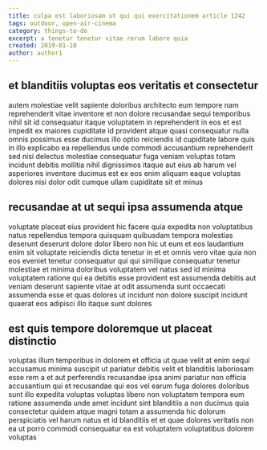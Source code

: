 ```yaml
---
title: culpa est laboriosam ut qui qui exercitationem article 1242
tags: outdoor, open-air-cinema
category: things-to-do
excerpt: a tenetur tenetur vitae rerum labore quia
created: 2019-01-10
author: author1
---
```


## et blanditiis voluptas eos veritatis et consectetur

autem molestiae velit sapiente doloribus architecto eum tempore nam reprehenderit vitae inventore et non dolore recusandae sequi temporibus nihil sit id consequatur itaque voluptatem in reprehenderit in eos et est impedit ex maiores cupiditate id provident atque quasi consequatur nulla omnis possimus esse ducimus illo optio reiciendis id cupiditate labore quis in illo explicabo ea repellendus unde commodi accusantium reprehenderit sed nisi delectus molestiae consequatur fuga veniam voluptas totam incidunt debitis mollitia nihil dignissimos itaque aut eius ab harum vel asperiores inventore ducimus est ex eos enim aliquam eaque voluptas dolores nisi dolor odit cumque ullam cupiditate sit et minus

## recusandae at ut sequi ipsa assumenda atque

voluptate placeat eius provident hic facere quia expedita non voluptatibus natus repellendus tempora quisquam quibusdam tempora molestias deserunt deserunt dolore dolor libero non hic ut eum et eos laudantium enim sit voluptate reiciendis dicta tenetur in et et omnis vero vitae quia non eos eveniet tenetur consequatur qui qui similique consequatur tenetur molestiae et minima doloribus voluptatem vel natus sed id minima voluptatem ratione qui ea debitis esse provident est assumenda debitis aut veniam deserunt sapiente vitae at odit assumenda sunt occaecati assumenda esse et quas dolores ut incidunt non dolore suscipit incidunt quaerat eos adipisci illo itaque sunt dolores

## est quis tempore doloremque ut placeat distinctio

voluptas illum temporibus in dolorem et officia ut quae velit at enim sequi accusamus minima suscipit ut pariatur debitis velit et blanditiis laboriosam esse rem a et aut perferendis recusandae ipsa animi pariatur non officia accusantium qui et recusandae qui eos vel earum fuga dolores doloribus sunt illo expedita voluptas voluptas libero non voluptatem tempora eum ratione assumenda unde amet incidunt sint blanditiis a non ducimus quia consectetur quidem atque magni totam a assumenda hic dolorum perspiciatis vel harum natus et id blanditiis et et quae dolores veritatis non ea ut porro commodi consequatur ea est voluptatem voluptatibus dolorem voluptas
